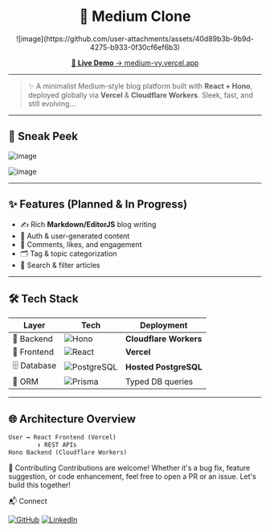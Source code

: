 <h1 align="center">
  📰 Medium Clone
</h1>

<p align="center">
![image](https://github.com/user-attachments/assets/40d89b3b-9b9d-4275-b933-0f30cf6ef6b3)</p>


<p align="center">
  <a href="https://medium-vy.vercel.app" target="_blank">
    🚀 <strong>Live Demo</strong> → medium-vy.vercel.app
  </a>
</p>

---

> ✨ A minimalist Medium-style blog platform built with **React + Hono**, deployed globally via **Vercel** & **Cloudflare Workers**. Sleek, fast, and still evolving...

---

## 📸 Sneak Peek

<p align="center">
  
  ![image](https://github.com/user-attachments/assets/067eb42a-a3de-4748-968f-374eafc011a4)


  ![image](https://github.com/user-attachments/assets/94c9c334-f89c-430b-8506-216b316e40e6)


</p>

---

## ✨ Features (Planned & In Progress)

- ✍️ Rich **Markdown/EditorJS** blog writing
- 🔐 Auth & user-generated content
- 💬 Comments, likes, and engagement
- 🗂️ Tag & topic categorization
- 🔎 Search & filter articles

---

## 🛠️ Tech Stack

| Layer        | Tech                                                                 | Deployment                  |
|--------------|----------------------------------------------------------------------|-----------------------------|
| 🧠 Backend    | ![Hono](https://img.shields.io/badge/Hono-Backend-blueviolet?logo=cloudflare&logoColor=white) | **Cloudflare Workers**      |
| 🎨 Frontend   | ![React](https://img.shields.io/badge/React-Frontend-61DAFB?logo=react&logoColor=black)       | **Vercel**                  |
| 🗄️ Database   | ![PostgreSQL](https://img.shields.io/badge/PostgreSQL-DB-336791?logo=postgresql&logoColor=white) | **Hosted PostgreSQL**       |
| 🎯 ORM        | ![Prisma](https://img.shields.io/badge/Prisma-ORM-2D3748?logo=prisma&logoColor=white)        | Typed DB queries            |

---

## 🌐 Architecture Overview

```txt
User ↔️ React Frontend (Vercel)
        ↕️ REST APIs
Hono Backend (Cloudflare Workers)


```

🙌 Contributing
Contributions are welcome! Whether it's a bug fix, feature suggestion, or code enhancement, feel free to open a PR or an issue. Let's build this together!

📬 Connect
<p align="left"> <a href="https://github.com/vipinYadav-dev" target="_blank"><img alt="GitHub" src="https://img.shields.io/badge/GitHub-@vipinYadav--dev-181717?style=flat&logo=github&logoColor=white" /></a> <a href="https://www.linkedin.com/in/vipinyadav/" target="_blank"><img alt="LinkedIn" src="https://img.shields.io/badge/LinkedIn-Vipin%20Yadav-blue?style=flat&logo=linkedin" /></a> </p>

